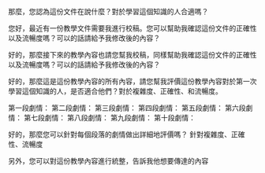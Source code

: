 那麼，您認為這份文件在說什麼？對於學習這個知識的人合適嗎？

您好，最近有一份教學文件需要我進行校稿。您可以幫助我確認這份文件的正確性以及流暢度嗎？可以的話請給予我修改後的內容？

好的，那麼接下來的教學內容也請您幫我校稿，同樣幫助我確認這份文件的正確性以及流暢度嗎？可以的話請給予我修改後的內容？


好的，那麼這是這份教學內容的所有內容，請您幫我評價這份教學內容對於第一次學習這個知識的人，是否適合他們？對於複雜度、正確性、和流暢度。

第一段劇情：
第二段劇情：
第三段劇情：
第四段劇情：
第五段劇情：
第六段劇情：
第七段劇情：
第八段劇情：
第九段劇情：
第十段劇情：

好的，那麼您可以針對每個段落的劇情做出詳細地評價嗎？
針對複雜度、正確性、流暢度


另外，您可以對這份教學內容進行統整，告訴我他想要傳達的內容
